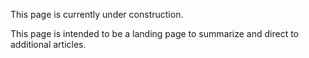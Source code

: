 This page is currently under construction.

This page is intended to be a landing page to summarize and direct to additional articles.
